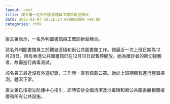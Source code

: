 ```yaml
---
layout: post
title: 康文署一名外判圖書館員工確診新型肺炎
date: 2021-01-07 19:16:24.000000000 +08:00
categories: rthk
---
```


康文署表示，一名外判圖書館員工確診新型肺炎。

該名外判圖書館員工於觀塘區瑞和街公共圖書館工作。她最近一次上班日期為12月28日，所有香港公共圖書館已在12月10日起暫停開放。她為確診者的密切接觸者，故需進行病毒測試。
 
該名員工最近沒有外遊紀錄，工作時一直有佩戴口罩。她於上班期間有進行體溫探測，體溫正常。
 
康文署已按衞生防護中心指引，即時安排全面清潔及消毒瑞和街公共圖書館相關樓層和所有公共設施。
